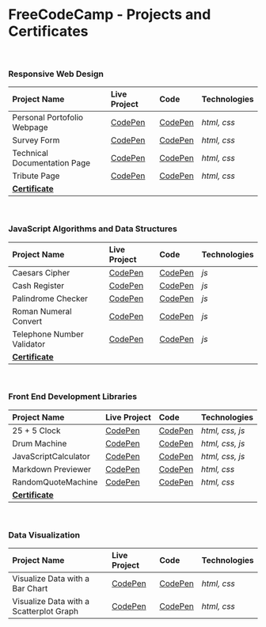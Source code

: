 # FreeCodeCamp - Projects and Certificates

<br>

 ### Responsive Web Design
| Project Name                  | Live Project                                        | Code                                                | Technologies |
| :---                          | :--                                                 | :---                                                | :---         |
| Personal Portofolio Webpage  |[CodePen](https://codepen.io/Danut-Nanu/full/rNZOxGx) | [CodePen](https://codepen.io/Danut-Nanu/pen/rNZOxGx) | *html, css*  |
| Survey Form                  |[CodePen](https://codepen.io/Danut-Nanu/full/yLxyEMP) | [CodePen](https://codepen.io/Danut-Nanu/pen/yLxyEMP) | *html, css*  |
| Technical Documentation Page |[CodePen](https://codepen.io/Danut-Nanu/full/xxabzdm) | [CodePen](https://codepen.io/Danut-Nanu/pen/xxabzdm) | *html, css*  |
| Tribute Page                 |[CodePen](https://codepen.io/Danut-Nanu/full/PoBVxbp) | [CodePen](https://codepen.io/Danut-Nanu/pen/PoBVxbp) | *html, css*  |
| **[Certificate](https://www.freecodecamp.org/certification/danutnanu/responsive-web-design)** ||||

<br>

 ### JavaScript Algorithms and Data Structures
| Project Name                  | Live Project                                        | Code                                                | Technologies |
| :---                          | :--                                                 | :---                                                | :---         |
| Caesars Cipher                |[CodePen](https://codepen.io/Danut-Nanu/full/zYMKELQ) | [CodePen](https://codepen.io/Danut-Nanu/pen/zYMKELQ) | *js*  |
| Cash Register                 |[CodePen](https://codepen.io/Danut-Nanu/full/YzRGrRW) | [CodePen](https://codepen.io/Danut-Nanu/pen/YzRGrRW) | *js*  | 
| Palindrome Checker            |[CodePen](https://codepen.io/Danut-Nanu/full/ZEmpXmw) | [CodePen](https://codepen.io/Danut-Nanu/pen/ZEmpXmw) | *js*  |
| Roman Numeral Convert         |[CodePen](https://codepen.io/Danut-Nanu/full/GRwjMPm) | [CodePen](https://codepen.io/Danut-Nanu/pen/GRwjMPm) | *js*  |
| Telephone Number Validator    |[CodePen](https://codepen.io/Danut-Nanu/full/MWzjEZZ) | [CodePen](https://codepen.io/Danut-Nanu/pen/MWzjEZZ) | *js*  |
| **[Certificate](https://www.freecodecamp.org/certification/danutnanu/javascript-algorithms-and-data-structures)** ||||

<br>

 ### Front End Development Libraries
| Project Name                 | Live Project                                        | Code                                                | Technologies |
| :---                         | :--                                                 | :---                                                | :---         |
| 25 + 5 Clock                 |[CodePen](https://codepen.io/Danut-Nanu/full/MWzwYLY) | [CodePen](https://codepen.io/Danut-Nanu/pen/MWzwYLY) | *html, css, js*  |
| Drum Machine                 |[CodePen](https://codepen.io/Danut-Nanu/full/KKGLmJL) | [CodePen](https://codepen.io/Danut-Nanu/pen/KKGLmJL) | *html, css, js*  |
| JavaScriptCalculator         |[CodePen](https://codepen.io/Danut-Nanu/full/ExOxYGG) | [CodePen](https://codepen.io/Danut-Nanu/pen/ExOxYGG) | *html, css, js*  |
| Markdown Previewer           |[CodePen](https://codepen.io/Danut-Nanu/full/RwempgN) | [CodePen](https://codepen.io/Danut-Nanu/pen/RwempgN) | *html, css*  |
| RandomQuoteMachine           |[CodePen](https://codepen.io/Danut-Nanu/full/PoyXqwg) | [CodePen](https://codepen.io/Danut-Nanu/pen/PoyXqwg) | *html, css*  |
| **[Certificate](https://www.freecodecamp.org/certification/danutnanu/front-end-development-libraries)** ||||

<br>

 ### Data Visualization
| Project Name                  | Live Project                                        | Code                                                | Technologies |
| :---                          | :--                                                 | :---                                                | :---         |
| Visualize Data with a Bar Chart         |[CodePen](https://codepen.io/Danut-Nanu/full/rNZOxGx) | [CodePen](https://codepen.io/Danut-Nanu/pen/rNZOxGx) | *html, css*  |
| Visualize Data with a Scatterplot Graph |[CodePen](https://codepen.io/Danut-Nanu/full/yLxyEMP) | [CodePen](https://codepen.io/Danut-Nanu/pen/yLxyEMP) | *html, css*  |
